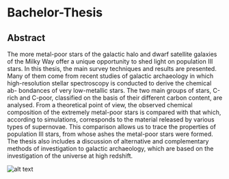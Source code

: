 # Bachelor-Thesis

## Abstract

The more metal-poor stars of the galactic halo and dwarf satellite galaxies of the Milky Way offer a unique opportunity to shed light on population III stars. In this thesis, the main survey techniques and results are presented. Many of them come from recent studies of galactic archaeology in which high-resolution stellar spectroscopy is conducted to derive the chemical ab- bondances of very low-metallic stars. The two main groups of stars, C-rich and C-poor, classified on the basis of their different carbon content, are analysed. From a theoretical point of view, the observed chemical composition of the extremely metal-poor stars is compared with that which, according to simulations, corresponds to the material released by various types of supernovae. This comparison allows us to trace the properties of population III stars, from whose ashes the metal-poor stars were formed. The thesis also includes a discussion of alternative and complementary methods of investigation to galactic archaeology, which are based on the investigation of the universe at high redshift.

![alt text]([http://url/to/img.png](https://d3i71xaburhd42.cloudfront.net/04881eaef63fff7e45c22db41a6b385ecf187c1a/17-Figure1.3-1.png)https://d3i71xaburhd42.cloudfront.net/04881eaef63fff7e45c22db41a6b385ecf187c1a/17-Figure1.3-1.png)
